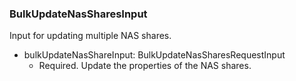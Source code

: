 ### BulkUpdateNasSharesInput
Input for updating multiple NAS shares.

- bulkUpdateNasShareInput: BulkUpdateNasSharesRequestInput
  - Required. Update the properties of the NAS shares.
